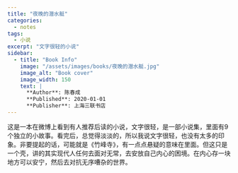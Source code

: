 ```yaml
---
title: "夜晚的潜水艇"
categories:
  - notes
tags:
  - 小说
excerpt: "文字很轻的小说"
sidebar:
  - title: "Book Info"
    image: "/assets/images/books/夜晚的潜水艇.jpg"
    image_alt: "Book cover"
    image_width: 150
    text: |
      **Author**: 陈春成
      **Published**: 2020-01-01  
      **Publisher**: 上海三联书店  
---
```


这是一本在微博上看到有人推荐后读的小说，文字很轻，是一部小说集，里面有9个独立的小故事。看完后，总觉得淡淡的，所以我说文字很轻，也没有太多的印象。非要提起的话，可能就是《竹峰寺》，有一点点悬疑的意味在里面。但这只是一个壳，讲的其实现代人任何去面对无常，去安放自己内心的困境。在内心存一块地方可以安宁，然后去对抗无序嘈杂的世界。